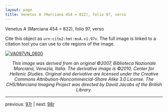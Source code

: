 ```yaml
---
layout: page
title: Venetus A (Marciana 454 = 822), folio 97, verso
---
```


Venetus A (Marciana 454 = 822), folio 97, verso

Cite this object as `urn:cite2:hmt:msA.v1:97v`.  The full image is linked to a citation tool you can use to cite regions of the image.

[![VA097VN_0600](http://www.homermultitext.org/iipsrv?IIIF=/project/homer/pyramidal/deepzoom/hmt/vaimg/2017a/VA097VN_0600.tif/full/800,/0/default.jpg)](http://www.homermultitext.org/ict2/?urn=urn:cite2:hmt:vaimg.2017a:VA097VN_0600) 

<p style="text-align: center; font-style: italic;">This image was derived from an original ©2007, Biblioteca Nazionale Marciana, Venezia, Italia. The derivative image is ©2010, Center for Hellenic Studies. Original and derivative are licensed under the Creative Commons Attribution-Noncommercial-Share Alike 3.0 License. The CHS/Marciana Imaging Project was directed by David Jacobs of the British Library.</p>

---

previous: [97r](../97r/) | next: [98r](../98r/)